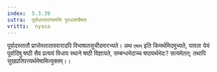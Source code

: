 ```yaml
---
index:  5.3.39
sutra:  पूर्वाधरावराणामसि पुरधवश्चैषाम्
vritti:  nyasa
---
```


पूर्वादस्तातौ प्राप्तेस्ताताववारादपि विभाषातसुचीदमारभ्यते। अथ `एषाम्` इति किमर्थमिदमुच्यते, यावता येयं पूर्वादिषु षष्ठी सैव प्रत्ययं विधाय स्थाने षष्ठी विज्ञायते, सम्बन्धभेदाच्च षष्ठ्यर्थभेदः? सत्यमेतत्; तथापि सुखप्रतिपत्त्यर्थमेषामित्युक्तम्।।

